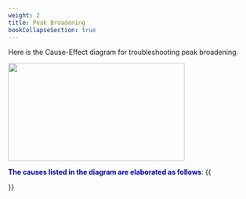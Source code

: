 ```yaml
---
weight: 2
title: Peak Broadening
bookCollapseSection: true
---
```


Here is the Cause-Effect diagram for troubleshooting peak broadening.  

<img width ="360" height= "200" src = "/docs/images/Screenshot 2022-08-26 132933.png" style ="float: middle"/>


**<font color = "#0000a7">The causes listed in the diagram are elaborated as follows</font>**:
{{<section>}}


